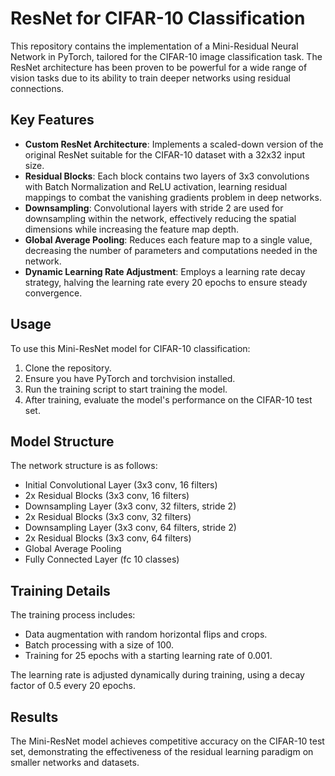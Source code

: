 # ResNet for CIFAR-10 Classification

This repository contains the implementation of a Mini-Residual Neural Network in PyTorch, tailored for the CIFAR-10 image classification task. The ResNet architecture has been proven to be powerful for a wide range of vision tasks due to its ability to train deeper networks using residual connections.

## Key Features

- **Custom ResNet Architecture**: Implements a scaled-down version of the original ResNet suitable for the CIFAR-10 dataset with a 32x32 input size.
- **Residual Blocks**: Each block contains two layers of 3x3 convolutions with Batch Normalization and ReLU activation, learning residual mappings to combat the vanishing gradients problem in deep networks.
- **Downsampling**: Convolutional layers with stride 2 are used for downsampling within the network, effectively reducing the spatial dimensions while increasing the feature map depth.
- **Global Average Pooling**: Reduces each feature map to a single value, decreasing the number of parameters and computations needed in the network.
- **Dynamic Learning Rate Adjustment**: Employs a learning rate decay strategy, halving the learning rate every 20 epochs to ensure steady convergence.

## Usage

To use this Mini-ResNet model for CIFAR-10 classification:

1. Clone the repository.
2. Ensure you have PyTorch and torchvision installed.
3. Run the training script to start training the model.
4. After training, evaluate the model's performance on the CIFAR-10 test set.

## Model Structure

The network structure is as follows:
- Initial Convolutional Layer (3x3 conv, 16 filters)
- 2x Residual Blocks (3x3 conv, 16 filters)
- Downsampling Layer (3x3 conv, 32 filters, stride 2)
- 2x Residual Blocks (3x3 conv, 32 filters)
- Downsampling Layer (3x3 conv, 64 filters, stride 2)
- 2x Residual Blocks (3x3 conv, 64 filters)
- Global Average Pooling
- Fully Connected Layer (fc 10 classes)

## Training Details

The training process includes:
- Data augmentation with random horizontal flips and crops.
- Batch processing with a size of 100.
- Training for 25 epochs with a starting learning rate of 0.001.

The learning rate is adjusted dynamically during training, using a decay factor of 0.5 every 20 epochs.

## Results

The Mini-ResNet model achieves competitive accuracy on the CIFAR-10 test set, demonstrating the effectiveness of the residual learning paradigm on smaller networks and datasets.

